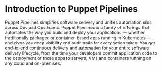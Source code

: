 # Introduction to Puppet Pipelines
Puppet Pipelines simplifies software delivery and unifies automation silos across Dev and Ops teams. Puppet Pipelines is a family of offerings that automates the way you build and deploy your applications — whether traditionally packaged or container-based apps running in Kubernetes — and gives you deep visibility and audit trails for every action taken. You get end-to-end continuous delivery and automation for your entire software delivery lifecycle, from the time your developers commit application code to the deployment of those apps to servers, VMs and containers running on any cloud and on-premises.

